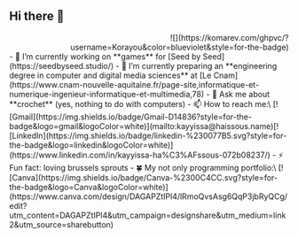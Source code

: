 ## Hi there 👋

<!--
**Korayou/Korayou** is a ✨ _special_ ✨ repository because its `README.md` (this file) appears on your GitHub profile.

Here are some ideas to get you started:

- 🔭 I’m currently working on ...
- 🌱 I’m currently learning ...
- 👯 I’m looking to collaborate on ...
- 🤔 I’m looking for help with ...
- 💬 Ask me about ...
- 📫 How to reach me: ...
- 😄 Pronouns: ...
- ⚡ Fun fact: ...
-->
<div align="right">![](https://komarev.com/ghpvc/?username=Korayou&color=blueviolet&style=for-the-badge)</div>
- 🔭 I’m currently working on **games** for [Seed by Seed](https://seedbyseed.studio/)
- 🌱 I’m currently preparing an **engineering degree in computer and digital media sciences** at [Le Cnam](https://www.cnam-nouvelle-aquitaine.fr/page-site,informatique-et-numerique-ingenieur-informatique-et-multimedia,78)
- 💬 Ask me about **crochet** (yes, nothing to do with computers)
- 📫 How to reach me:\
[![Gmail](https://img.shields.io/badge/Gmail-D14836?style=for-the-badge&logo=gmail&logoColor=white)](mailto:kayyissa@haissous.name)[![LinkedIn](https://img.shields.io/badge/linkedin-%230077B5.svg?style=for-the-badge&logo=linkedin&logoColor=white)](https://www.linkedin.com/in/kayyissa-ha%C3%AFssous-072b08237/)
- ⚡ Fun fact: loving brussels sprouts
- 🍀 My not only programming portfolio:\
[![Canva](https://img.shields.io/badge/Canva-%2300C4CC.svg?style=for-the-badge&logo=Canva&logoColor=white)](https://www.canva.com/design/DAGAPZtIPl4/lRmoQvsAsg6QqP3jbRyQCg/edit?utm_content=DAGAPZtIPl4&utm_campaign=designshare&utm_medium=link2&utm_source=sharebutton)
